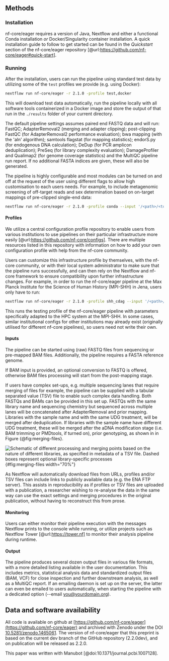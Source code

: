 ## Methods

### Installation

nf-core/eager requires a version of Java, Nextflow and either a functional Conda
installation *or* Docker/Singularity container installation. A quick
installation guide to follow to get started can be found in the *Quickstart*
section of the nf-core/eager repository
[@url:https://github.com/nf-core/eager#quick-start].

### Running

After the installation, users can run the pipeline using standard test data by
utilizing some of the `test` profiles we provide (e.g. using Docker):

```bash
nextflow run nf-core/eager -r 2.1.0 -profile test,docker
```

This will download test data automatically, run the pipeline locally with all
software tools containerized in a Docker image and store the output of that run
in the `./results` folder of your current directory.

The default pipeline settings assumes paired end FASTQ data and will run:
FastQC; AdapterRemoval2 (merging and adapter clipping); post-clipping FastQC
(for AdapterRemoval2 performance evaluation); bwa mapping (with the 'aln'
algorithm); samtools flagstat (for mapping statistics); endorS.py (for
endogenous DNA calculation); DeDup (for PCR amplicon deduplication); PreSeq (for
library complexity evaluation); DamageProfiler and Qualimap2 (for genome
coverage statistics) and the MultiQC pipeline run report. If no additional FASTA
indices are given, these will also be generated.

The pipeline is highly configurable and most modules can be turned on and off at
the request of the user using different flags to allow high customisation to
each users needs. For example, to include metagenomic screening of off-target
reads and sex determination based on on-target mappings of pre-clipped
single-end data:

```bash
nextflow run nf-core/eager -r 2.1.0 -profile conda --input '/<path>/<to>/*/*R1*.fastq.gz' --single_end --fasta '/<path>/<to>/<reference>.fasta.gz' --skip_fastqc --skip_adapterremoval --run_bam_filtering --bam_discard_unmapped --bam_unmapped_type 'fastq' --run_metagenomic_screening --metagenomic_tool 'malt' --database '/<path>/<to>/<malt_database>' --run_sexdeterrmine
```

#### Profiles

We utilize a central configuration profile repository to enable users from
various institutions to use pipelines on their particular infrastructure more
easily [@url:https://github.com/nf-core/configs]. There are multiple resources
listed in this repository with information on how to add your own configuration
profile with help from the nf-core community.

Users can customize this infrastructure profile by themselves, with the nf-core
community, or with their local system administrator to make sure that the
pipeline runs successfully, and can then rely on the Nextflow and nf-core
framework to ensure compatibility upon further infrastructure changes. For
example, in order to run the nf-core/eager pipeline at the Max Planck Institute
for the Science of Human History (MPI-SHH) in Jena, users only have to run:

```bash
nextflow run nf-core/eager -r 2.1.0 -profile shh_cdag --input '/<path>/<to>/*/*{R1,R2}*.fastq.gz' --fasta '/<path>/<to>/<reference>.fasta.gz'
```

This runs the testing profile of the nf-core/eager pipeline with parameters
specifically adapted to the HPC system at the MPI-SHH. In some cases, similar
institutional configs for other institutions may already exist (originally
utilised for different nf-core pipelines), so users need not write their own.

#### Inputs

The pipeline can be started using (raw) FASTQ files from sequencing or
pre-mapped BAM files. Additionally, the pipeline requires a FASTA reference
genome.

If BAM input is provided, an optional conversion to FASTQ is offered, otherwise
BAM files processing will start from the post-mapping stage.

If users have complex set-ups, e.g. multiple sequencing lanes that require
merging of files for example, the pipeline can be supplied with a tabular
separated value (TSV) file to enable such complex data handling. Both FASTQs and
BAMs can be provided in this set up. FASTQs with the same library name and
sequencing chemistry but sequenced across multiple lanes will be concatenated
after AdapterRemoval and prior mapping. Libraries with the sample name and with
the same UDG treatment, will be merged after deduplication. If libraries with
the sample name have different UDG treatment, these will be merged after the
aDNA modification stage (i.e. BAM trimming or PMDtools, if turned on), prior
genotyping, as shown in in Figure {@fig:merging-files}.

![Schematic of different processing and merging points based on the nature of
different libraries, as specified in metadata of a TSV file. Dashed boxes
represent optional library-specific
processes](images/Fig3_merging_files.png){#fig:merging-files width="70%"}

As Nextflow will automatically download files from URLs, profiles and/or TSV
files can include links to publicly available data (e.g. the ENA FTP server).
This assists in reproducibility as if profiles or TSV files are uploaded with a
publication, a researcher wishing to re-analyse the data in the same way can use
the exact settings and merging procedures in the original publication, without
having to reconstruct this from prose.

#### Monitoring

Users can either monitor their pipeline execution with the messages Nextflow
prints to the console while running, or utilize projects such as Nextflow Tower
[@url:https://tower.nf] to monitor their analysis pipeline during runtime.

#### Output

The pipeline produces several dozen output files in various file formats, with a
more detailed listing available in the user documentation. This includes
metrics, statistical analysis data and standardized output files (BAM, VCF) for
close inspection and further downstream analysis, as well as a MultiQC report.
If an emailing daemon is set up on the server, the latter can even be emailed to
users automatically, when starting the pipeline with a dedicated option (\-\-email
you@yourdomain.org).

## Data and software availability

All code is available on github at
[https://github.com/nf-core/eager](https://github.com/nf-core/eager) and
archived with Zenodo under the DOI
[10.5281/zenodo.1465061](https://doi.org/10.5281/zenodo.1465061). The version of
nf-core/eager that this preprint is based on the current dev branch of the
GitHub repository (2.2.0dev), and on publication will be released as 2.2.0.

This paper was written with Manubot [@doi:10.1371/journal.pcbi.1007128].
